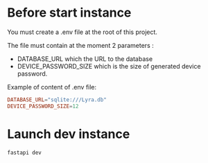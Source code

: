# Before start instance

You must create a .env file at the root of this project.

The file must contain at the moment 2 parameters :
- DATABASE_URL which the URL to the database
- DEVICE_PASSWORD_SIZE which is the size of generated device password.

Example of content of .env file:
````toml
DATABASE_URL="sqlite:///Lyra.db"
DEVICE_PASSWORD_SIZE=12
````

# Launch dev instance

```sh
fastapi dev
```